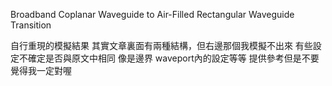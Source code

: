 Broadband Coplanar Waveguide to Air-Filled Rectangular
 Waveguide Transition  

 自行重現的模擬結果
 其實文章裏面有兩種結構，但右邊那個我模擬不出來
 有些設定不確定是否與原文中相同
 像是邊界 waveport內的設定等等 
 提供參考但是不要覺得我一定對喔
